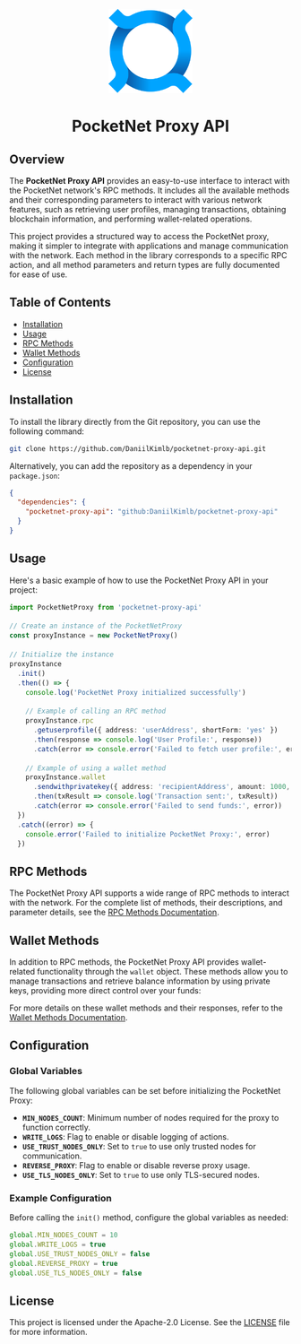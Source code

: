 <p align="center">
  <img src="./docs/assets/logo.png" width="150">
</p>

<h1 align="center">PocketNet Proxy API</h1>

## Overview

The **PocketNet Proxy API** provides an easy-to-use interface to interact with the PocketNet network's RPC methods. It includes all the available methods and their corresponding parameters to interact with various network features, such as retrieving user profiles, managing transactions, obtaining blockchain information, and performing wallet-related operations.

This project provides a structured way to access the PocketNet proxy, making it simpler to integrate with applications and manage communication with the network. Each method in the library corresponds to a specific RPC action, and all method parameters and return types are fully documented for ease of use.

## Table of Contents

- [Installation](#installation)
- [Usage](#usage)
- [RPC Methods](#rpc-methods)
- [Wallet Methods](#wallet-methods)
- [Configuration](#configuration)
- [License](#license)

## Installation

To install the library directly from the Git repository, you can use the following command:

```bash
git clone https://github.com/DaniilKimlb/pocketnet-proxy-api.git
```

Alternatively, you can add the repository as a dependency in your `package.json`:

```json
{
  "dependencies": {
    "pocketnet-proxy-api": "github:DaniilKimlb/pocketnet-proxy-api"
  }
}
```

## Usage

Here's a basic example of how to use the PocketNet Proxy API in your project:

```typescript
import PocketNetProxy from 'pocketnet-proxy-api'

// Create an instance of the PocketNetProxy
const proxyInstance = new PocketNetProxy()

// Initialize the instance
proxyInstance
  .init()
  .then(() => {
    console.log('PocketNet Proxy initialized successfully')

    // Example of calling an RPC method
    proxyInstance.rpc
      .getuserprofile({ address: 'userAddress', shortForm: 'yes' })
      .then(response => console.log('User Profile:', response))
      .catch(error => console.error('Failed to fetch user profile:', error))

    // Example of using a wallet method
    proxyInstance.wallet
      .sendwithprivatekey({ address: 'recipientAddress', amount: 1000, key: 'privateKeyString' })
      .then(txResult => console.log('Transaction sent:', txResult))
      .catch(error => console.error('Failed to send funds:', error))
  })
  .catch((error) => {
    console.error('Failed to initialize PocketNet Proxy:', error)
  })
```

## RPC Methods

The PocketNet Proxy API supports a wide range of RPC methods to interact with the network. For the complete list of methods, their descriptions, and parameter details, see the [RPC Methods Documentation](./docs/rpc-methods.md).

## Wallet Methods

In addition to RPC methods, the PocketNet Proxy API provides wallet-related functionality through the `wallet` object. These methods allow you to manage transactions and retrieve balance information by using private keys, providing more direct control over your funds:

For more details on these wallet methods and their responses, refer to the [Wallet Methods Documentation](./docs/wallet-methods.md).

## Configuration

### Global Variables

The following global variables can be set before initializing the PocketNet Proxy:

- **`MIN_NODES_COUNT`**: Minimum number of nodes required for the proxy to function correctly.
- **`WRITE_LOGS`**: Flag to enable or disable logging of actions.
- **`USE_TRUST_NODES_ONLY`**: Set to `true` to use only trusted nodes for communication.
- **`REVERSE_PROXY`**: Flag to enable or disable reverse proxy usage.
- **`USE_TLS_NODES_ONLY`**: Set to `true` to use only TLS-secured nodes.

### Example Configuration

Before calling the `init()` method, configure the global variables as needed:

```typescript
global.MIN_NODES_COUNT = 10
global.WRITE_LOGS = true
global.USE_TRUST_NODES_ONLY = false
global.REVERSE_PROXY = true
global.USE_TLS_NODES_ONLY = false
```

## License

This project is licensed under the Apache-2.0 License. See the [LICENSE](./LICENSE) file for more information.
